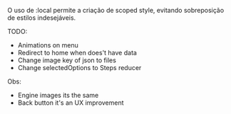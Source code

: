 O uso de :local permite a criação de scoped style, evitando sobreposição de estilos indesejáveis.

TODO: 
  - Animations on menu
  - Redirect to home when does't have data
  - Change image key of json to files
  - Change selectedOptions to Steps reducer

Obs: 
  - Engine images its the same
  - Back button it's an UX improvement